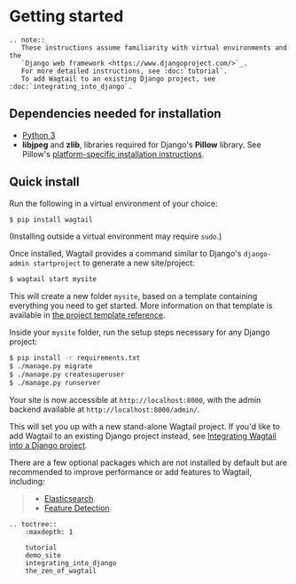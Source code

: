# Getting started

```eval_rst
.. note::
   These instructions assume familiarity with virtual environments and the
   `Django web framework <https://www.djangoproject.com/>`_.
   For more detailed instructions, see :doc:`tutorial`.
   To add Wagtail to an existing Django project, see :doc:`integrating_into_django`.
```

## Dependencies needed for installation

-   [Python 3](https://www.python.org/downloads/)
-   **libjpeg** and **zlib**, libraries required for Django\'s **Pillow** library.
    See Pillow\'s [platform-specific installation instructions](https://pillow.readthedocs.org/en/latest/installation.html#external-libraries).

## Quick install

Run the following in a virtual environment of your choice:

```sh
$ pip install wagtail
```

(Installing outside a virtual environment may require `sudo`.)

Once installed, Wagtail provides a command similar to Django\'s `django-admin startproject` to generate a new site/project:

```sh
$ wagtail start mysite
```

This will create a new folder `mysite`, based on a template containing everything you need to get started.
More information on that template is available in
[the project template reference](/reference/project_template).

Inside your `mysite` folder, run the setup steps necessary for any Django project:

```sh
$ pip install -r requirements.txt
$ ./manage.py migrate
$ ./manage.py createsuperuser
$ ./manage.py runserver
```

Your site is now accessible at `http://localhost:8000`, with the admin backend available at `http://localhost:8000/admin/`.

This will set you up with a new stand-alone Wagtail project.
If you\'d like to add Wagtail to an existing Django project instead, see [Integrating Wagtail into a Django project](/getting_started/integrating_into_django).

There are a few optional packages which are not installed by default but are recommended to improve performance or add features to Wagtail, including:

> -   [Elasticsearch](/advanced_topics/performance).
> -   [Feature Detection](image_feature_detection).

```eval_rst
.. toctree::
    :maxdepth: 1

    tutorial
    demo_site
    integrating_into_django
    the_zen_of_wagtail
```
